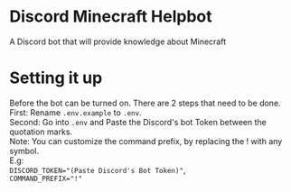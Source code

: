 # Discord Minecraft Helpbot
 A Discord bot that will provide knowledge about Minecraft

# Setting it up
Before the bot can be turned on. There are 2 steps that need to be done.\
First: Rename `.env.example` to `.env`.\
Second: Go into `.env` and Paste the Discord's bot Token between the quotation marks.\
Note: You can customize the command prefix, by replacing the ! with any symbol.\
E.g: \
`DISCORD_TOKEN="(Paste Discord's Bot Token)"`,\
`COMMAND_PREFIX="!"`
